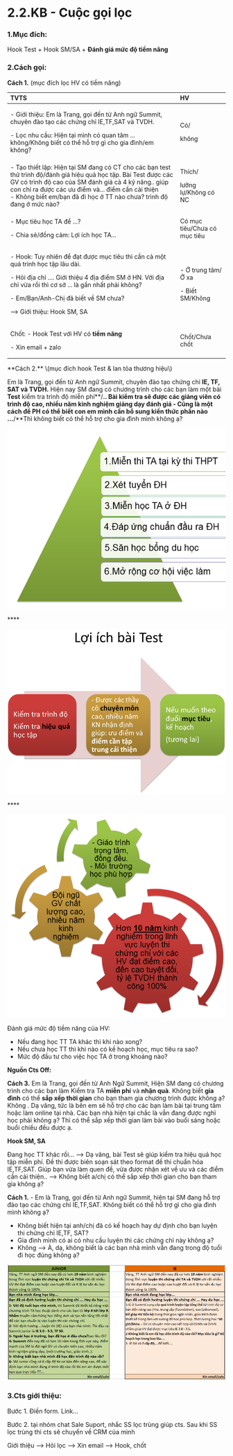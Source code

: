 # 2.2.KB - Cuộc gọi lọc

### 1.**Mục đích:** 

Hook Test + Hook SM/SA + **Đánh giá mức độ tiềm năng**

### **2.Cách gọi:**

**Cách 1.** \(mục đích lọc HV có tiềm năng\)

<table>
  <thead>
    <tr>
      <th style="text-align:left"><b>TVTS</b>
      </th>
      <th style="text-align:left">HV</th>
    </tr>
  </thead>
  <tbody>
    <tr>
      <td style="text-align:left">
        <p>- Gi&#x1EDB;i thi&#x1EC7;u: Em l&#xE0; Trang, g&#x1ECD;i &#x111;&#x1EBF;n
          t&#x1EEB; Anh ng&#x1EEF; Summit, chuy&#xEA;n &#x111;&#xE0;o t&#x1EA1;o
          c&#xE1;c ch&#x1EE9;ng ch&#x1EC9; IE,TF,SAT v&#xE0; TVDH.</p>
        <p>- L&#x1ECD;c nhu c&#x1EA7;u: Hi&#x1EC7;n t&#x1EA1;i m&#xEC;nh c&#xF3;
          quan t&#xE2;m ... kh&#xF4;ng/Kh&#xF4;ng bi&#x1EBF;t c&#xF3; th&#x1EC3;
          h&#x1ED7; tr&#x1EE3; g&#xEC; cho gia &#x111;&#xEC;nh/em kh&#xF4;ng?</p>
      </td>
      <td style="text-align:left">
        <p>C&#xF3;/</p>
        <p>kh&#xF4;ng</p>
      </td>
    </tr>
    <tr>
      <td style="text-align:left">- T&#x1EA1;o thi&#x1EBF;t l&#x1EAD;p: Hi&#x1EC7;n t&#x1EA1;i SM &#x111;ang
        c&#xF3; CT cho c&#xE1;c b&#x1EA1;n test th&#x1EED; tr&#xEC;nh &#x111;&#x1ED9;/&#x111;&#xE1;nh
        gi&#xE1; hi&#x1EC7;u qu&#x1EA3; h&#x1ECD;c t&#x1EAD;p. B&#xE0;i Test &#x111;&#x1B0;&#x1EE3;c
        c&#xE1;c GV c&#xF3; tr&#xEC;nh &#x111;&#x1ED9; cao c&#x1EE7;a SM &#x111;&#xE1;nh
        gi&#xE1; c&#x1EA3; 4 k&#x1EF9; n&#x103;ng.. gi&#xFA;p con ch&#x1EC9; ra
        &#x111;&#x1B0;&#x1EE3;c c&#xE1;c &#x1B0;u &#x111;i&#x1EC3;m v&#xE0;...
        &#x111;i&#x1EC3;m c&#x1EA7;n c&#x1EA3;i thi&#x1EC7;n
        <br />- Kh&#xF4;ng bi&#x1EBF;t em/b&#x1EA1;n &#x111;&#xE3; &#x111;i h&#x1ECD;c
        &#x1EDF; TT n&#xE0;o ch&#x1B0;a? tr&#xEC;nh &#x111;&#x1ED9; &#x111;ang
        &#x1EDF; m&#x1EE9;c n&#xE0;o?</td>
      <td style="text-align:left">
        <p>Th&#xED;ch/</p>
        <p>l&#x1B0;&#x1EE1;ng l&#x1EF1;/Kh&#xF4;ng c&#xF3; NC</p>
      </td>
    </tr>
    <tr>
      <td style="text-align:left">
        <p>- M&#x1EE5;c ti&#xEA;u h&#x1ECD;c TA &#x111;&#x1EC3; ...?</p>
        <p>- Chia s&#x1EBB;/&#x111;&#x1ED3;ng c&#x1EA3;m: L&#x1EE3;i &#xED;ch h&#x1ECD;c
          TA...</p>
      </td>
      <td style="text-align:left">C&#xF3; m&#x1EE5;c ti&#xEA;u/Ch&#x1B0;a c&#xF3; m&#x1EE5;c ti&#xEA;u</td>
    </tr>
    <tr>
      <td style="text-align:left">
        <p>- Hook: Tuy nhi&#xEA;n &#x111;&#x1EC3; &#x111;&#x1EA1;t &#x111;&#x1B0;&#x1EE3;c
          m&#x1EE5;c ti&#xEA;u th&#xEC; c&#x1EA7;n c&#x1EA3; m&#x1ED9;t qu&#xE1;
          tr&#xEC;nh h&#x1ECD;c t&#x1EAD;p l&#xE2;u d&#xE0;i.</p>
        <p>- H&#x1ECF;i &#x111;&#x1ECB;a ch&#x1EC9; .... Gi&#x1EDB;i thi&#x1EC7;u
          4 &#x111;&#x1ECB;a &#x111;i&#x1EC3;m SM &#x1EDF; HN. V&#x1EDB;i &#x111;&#x1ECB;a
          ch&#x1EC9; v&#x1EEB;a r&#x1ED3;i th&#xEC; c&#x1A1; s&#x1EDF; ... l&#xE0;
          g&#x1EA7;n nh&#x1EA5;t ph&#x1EA3;i kh&#xF4;ng?</p>
        <p>- Em/B&#x1EA1;n/Anh-Ch&#x1ECB; &#x111;&#xE3; bi&#x1EBF;t v&#x1EC1; SM
          ch&#x1B0;a?</p>
        <p>--&gt; Gi&#x1EDB;i thi&#x1EC7;u: Hook SM, SA</p>
      </td>
      <td style="text-align:left">
        <p>- &#x1EDE; trung t&#xE2;m/&#x1EDE; xa</p>
        <p>- Bi&#x1EBF;t SM/Kh&#xF4;ng</p>
      </td>
    </tr>
    <tr>
      <td style="text-align:left">
        <p>Ch&#x1ED1;t: - Hook Test v&#x1EDB;i HV c&#xF3; <b>ti&#x1EC1;m n&#x103;ng</b>
        </p>
        <p>- Xin email + zalo</p>
      </td>
      <td style="text-align:left">Ch&#x1ED1;t/Ch&#x1B0;a ch&#x1ED1;t</td>
    </tr>
  </tbody>
</table>**Cách 2.** \(mục đích hook Test & lan tỏa thương hiệu\)

Em là Trang, gọi đến từ Anh ngữ Summit, chuyên đào tạo chứng chỉ **IE, TF, SAT và TVDH.** Hiện nay SM đang có chương trình cho các bạn làm một bài **Test** kiểm tra trình độ miễn phí**/**.. Bài kiểm tra sẽ được các giảng viên có trình độ cao, nhiều năm kinh nghiệm giảng dạy đánh giá - Cũng là một cách để PH có thể biết con em mình cần bổ sung kiến thức phần nào ...**/**Thì không biết có thể hỗ trợ cho gia đình mình không ạ?

![L&#x1EE3;i &#xED;ch khi h&#x1ECD;c ch&#x1EE9;ng ch&#x1EC9; TA](../../.gitbook/assets/thap-1.png)

\*\*\*\*

![](../../.gitbook/assets/test%20%282%29.png)

\*\*\*\*

![V&#xEC; sao c&#x1EA7;n ch&#x1ECD;n Summit? S&#x1EF1; kh&#xE1;c bi&#x1EC7;t c&#x1EE7;a SM l&#xE0; g&#xEC;?](../../.gitbook/assets/4-3.png)

Đánh giá mức độ tiềm năng của HV:

* Nếu đang học TT TA khác thì khi nào xong?
* Nếu chưa học TT thì khi nào có kế hoạch học, mục tiêu ra sao?
* Mức độ đầu tư cho việc học TA ở trong khoảng nào?

**Nguồn Cts Off:**

**Cách 3.** Em là Trang, gọi đến từ Anh Ngữ Summit, Hiện SM đang có chương trình cho các bạn làm Kiểm tra TA **miễn phí** và **nhận quà**. Không biết **gia đình** có thể **sắp xếp thời gian** cho bạn tham gia chương trình được không ạ? Không . Dạ vâng, tức là bên em sẽ hỗ trợ cho các bạn làm bài tại trung tâm hoặc làm online tại nhà. Các bạn nhà hiện tại chắc là vẫn đang được nghỉ học phải không ạ? Thì có thể sắp xếp thời gian làm bài vào buổi sáng hoặc buổi chiều đều được ạ.

**Hook SM, SA**

Đang học TT khác rồi... --&gt; Dạ vâng, bài Test sẽ giúp kiểm tra hiệu quả học tập miễn phí. Đề thi được biên soạn sát theo format đề thi chuẩn hóa IE,TF,SAT. Giúp bạn vừa làm quen đề, vừa được nhận xét về ưu và các điểm cần cải thiện.. --&gt; Không biết a/chị có thể sắp xếp thời gian cho bạn tham gia không ạ?

**Cách 1.** - Em là Trang, gọi đến từ Anh ngữ Summit, hiện tại SM đang hỗ trợ đào tạo các chứng chỉ IE,TF,SAT. Không biết có thể hỗ trợ gì cho gia đình mình không ạ?

* Không biết hiện tại anh/chị đã có kế  hoạch hay dự định cho bạn luyện thi chứng chỉ IE,TF, SAT?  
* Gia đình mình có ai có nhu cầu luyện thi các chứng chỉ này không ạ?
* Không --&gt; À, dạ, không biết là các bạn nhà mình vẫn đang trong độ tuổi đi học đúng không ạ?



![](../../.gitbook/assets/2-11.png)

### **3.Cts giới thiệu:**

Bước 1. Điền form. Link...

Bước 2. tại nhóm chat Sale Suport, nhắc SS lọc trùng giúp cts. Sau khi SS lọc trùng thì cts sẽ chuyển về CRM của mình

Giới thiệu --&gt; Hỏi lọc --&gt; Xin email --&gt; Hook, chốt

